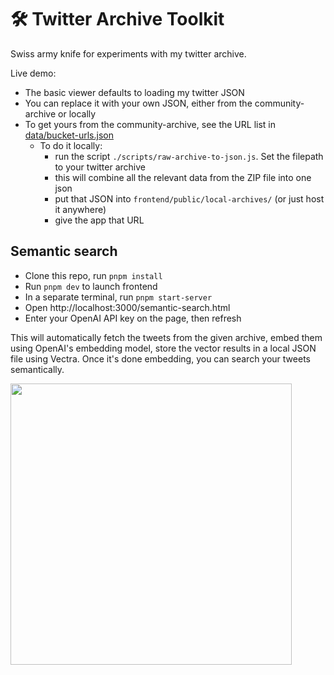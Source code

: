 # 🛠️ Twitter Archive Toolkit

Swiss army knife for experiments with my twitter archive. 

Live demo:

- The basic viewer defaults to loading my twitter JSON
- You can replace it with your own JSON, either from the community-archive or locally
- To get yours from the community-archive, see the URL list in [data/bucket-urls.json](./data/bucket-urls.json) 
    - To do it locally:
        - run the script `./scripts/raw-archive-to-json.js`. Set the filepath to your twitter archive
        - this will combine all the relevant data from the ZIP file into one json
        - put that JSON into `frontend/public/local-archives/` (or just host it anywhere)
        - give the app that URL

## Semantic search

- Clone this repo, run `pnpm install`
- Run `pnpm dev` to launch frontend
- In a separate terminal, run `pnpm start-server`
- Open http://localhost:3000/semantic-search.html
- Enter your OpenAI API key on the page, then refresh

This will automatically fetch the tweets from the given archive, embed them using OpenAI's embedding model, store the vector results in a local JSON file using Vectra. Once it's done embedding, you can search your tweets semantically.

<img src="https://github.com/user-attachments/assets/e4560fac-ae95-4031-9863-9e48f73ac36e" width="450" />

